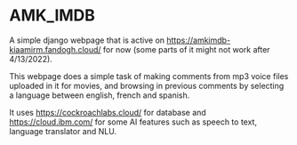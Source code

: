 # AMK_IMDB
A simple django webpage that is active on https://amkimdb-kiaamirm.fandogh.cloud/ for now (some parts of it might not work after 4/13/2022).

This webpage does a simple task of making comments from mp3 voice files uploaded in it for movies, and browsing in previous comments by selecting a language between english, french and spanish.

It uses https://cockroachlabs.cloud/ for database and https://cloud.ibm.com/ for some AI features such as speech to text, language translator and NLU.
